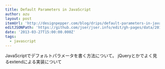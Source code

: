 ```yaml
---
title: Default Parameters in JavaScript
author: azu
layout: post
itemUrl: 'http://designpepper.com/blog/drips/default-parameters-in-javascript'
editJSONPath: 'https://github.com/jser/jser.info/edit/gh-pages/data/2013/03/index.json'
date: '2013-03-27T15:00:00.000Z'
tags:
  - javascript
---
```

JavaScriptでデフォルトパラメータを書く方法について。
jQueryとかでよく見るextendによる実装について
